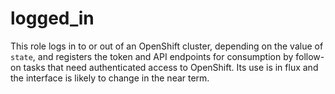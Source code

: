 logged_in
=========

This role logs in to or out of an OpenShift cluster, depending on the value of `state`, and registers the token and API endpoints for consumption by follow-on tasks that need authenticated access to OpenShift. Its use is in flux and the interface is likely to change in the near term.
